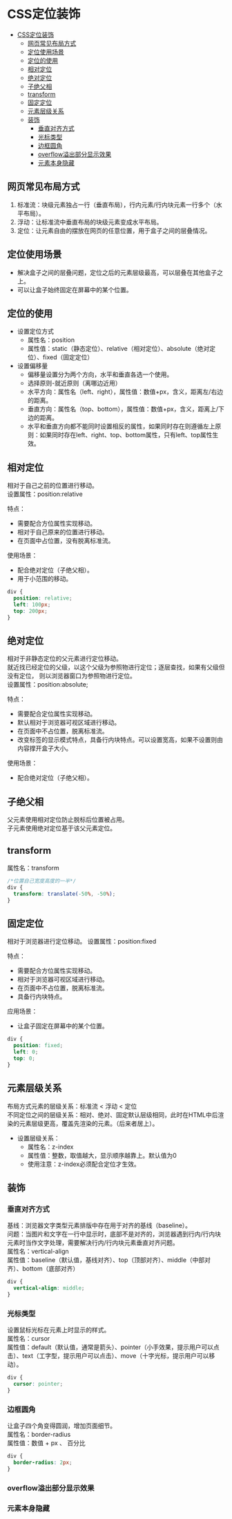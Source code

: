 # CSS定位装饰

<!-- TOC -->
* [CSS定位装饰](#css定位装饰)
  * [网页常见布局方式](#网页常见布局方式)
  * [定位使用场景](#定位使用场景)
  * [定位的使用](#定位的使用)
  * [相对定位](#相对定位)
  * [绝对定位](#绝对定位)
  * [子绝父相](#子绝父相)
  * [transform](#transform)
  * [固定定位](#固定定位)
  * [元素层级关系](#元素层级关系)
  * [装饰](#装饰)
    * [垂直对齐方式](#垂直对齐方式)
    * [光标类型](#光标类型)
    * [边框圆角](#边框圆角)
    * [overflow溢出部分显示效果](#overflow溢出部分显示效果)
    * [元素本身隐藏](#元素本身隐藏)
<!-- TOC -->

## 网页常见布局方式
1. 标准流：块级元素独占一行（垂直布局），行内元素/行内块元素一行多个（水平布局）。
2. 浮动：让标准流中垂直布局的块级元素变成水平布局。
3. 定位：让元素自由的摆放在网页的任意位置，用于盒子之间的层叠情况。

## 定位使用场景
* 解决盒子之间的层叠问题，定位之后的元素层级最高，可以层叠在其他盒子之上。
* 可以让盒子始终固定在屏幕中的某个位置。

## 定位的使用
* 设置定位方式
  * 属性名：position
  * 属性值：static（静态定位）、relative（相对定位）、absolute（绝对定位）、fixed（固定定位）
* 设置偏移量
  * 偏移量设置分为两个方向，水平和垂直各选一个使用。
  * 选择原则-就近原则（离哪边近用）
  * 水平方向：属性名（left、right），属性值：数值+px，含义，距离左/右边的距离。
  * 垂直方向：属性名（top、bottom），属性值：数值+px，含义，距离上/下边的距离。
  * 水平和垂直方向都不能同时设置相反的属性，如果同时存在则遵循左上原则：如果同时存在left、right、top、bottom属性，只有left、top属性生效。

## 相对定位
相对于自己之前的位置进行移动。  
设置属性：position:relative

特点：
- 需要配合方位属性实现移动。
- 相对于自己原来的位置进行移动。
- 在页面中占位置，没有脱离标准流。

使用场景：
- 配合绝对定位（子绝父相）。
- 用于小范围的移动。

```css
div {
  position: relative;
  left: 100px;
  top: 200px;
}
```

## 绝对定位
相对于非静态定位的父元素进行定位移动。  
就近找已经定位的父级，以这个父级为参照物进行定位；逐层查找，如果有父级但没有定位，
则以浏览器窗口为参照物进行定位。  
设置属性：position:absolute;

特点：
- 需要配合定位属性实现移动。
- 默认相对于浏览器可视区域进行移动。
- 在页面中不占位置，脱离标准流。
- 改变标签的显示模式特点，具备行内块特点。可以设置宽高，如果不设置则由内容撑开盒子大小。

使用场景：
- 配合绝对定位（子绝父相）。

## 子绝父相
父元素使用相对定位防止脱标后位置被占用。  
子元素使用绝对定位基于该父元素定位。

## transform
属性名：transform

```css
/*位置自己宽度高度的一半*/
div {
  transform: translate(-50%, -50%);
}
```

## 固定定位
相对于浏览器进行定位移动。
设置属性：position:fixed

特点：
- 需要配合方位属性实现移动。
- 相对于浏览器可视区域进行移动。
- 在页面中不占位置，脱离标准流。
- 具备行内块特点。

应用场景：
- 让盒子固定在屏幕中的某个位置。

```css
div {
  position: fixed;
  left: 0;
  top: 0;
}
```

## 元素层级关系
布局方式元素的层级关系：标准流 < 浮动 < 定位  
不同定位之间的层级关系：相对、绝对、固定默认层级相同，此时在HTML中后渲染的元素层级更高，覆盖先渲染的元素。（后来者居上）。  

* 设置层级关系：
  * 属性名：z-index
  * 属性值：整数，取值越大，显示顺序越靠上。默认值为0
  * 使用注意：z-index必须配合定位才生效。

## 装饰

### 垂直对齐方式
基线：浏览器文字类型元素排版中存在用于对齐的基线（baseline）。  
问题：当图片和文字在一行中显示时，底部不是对齐的，浏览器遇到行内/行内块元素时当作文字处理，需要解决行内/行内块元素垂直对齐问题。  
属性名：vertical-align  
属性值：baseline（默认值，基线对齐）、top（顶部对齐）、middle（中部对齐）、bottom（底部对齐）  

```css
div {
  vertical-align: middle;
}
```

### 光标类型
设置鼠标光标在元素上时显示的样式。  
属性名：cursor  
属性值：default（默认值，通常是箭头）、pointer（小手效果，提示用户可以点击）、text（工字型，提示用户可以点击）、move（十字光标，提示用户可以移动）。  

```css
div {
  cursor: pointer;
}
```

### 边框圆角
让盒子四个角变得圆润，增加页面细节。  
属性名：border-radius  
属性值：数值 + px  、 百分比

```css
div {
  border-radius: 2px;
}
```

### overflow溢出部分显示效果


### 元素本身隐藏


